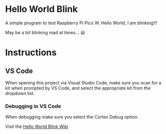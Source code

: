 # Hello World Blink
A simple program to test Raspberry Pi Pico W.  Hello World, I am blinking!!!

May be a bit blinking mad at times... :smiley:

# Instructions
## VS Code
When opening this project via Visual Studio Code, make sure you scan for a kit when prompted by VS Code, and select the appropriate kit from the dropdown list.

### Debugging in VS Code
When debugging make sure you select the Cortex Debug option.


Visit the [Hello World Blink Wiki](https://github.com/innobate/HelloWorldBlink/wiki/Home)

